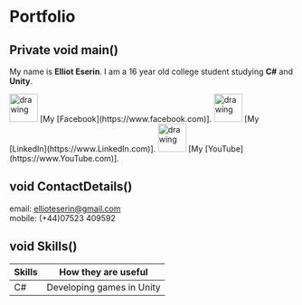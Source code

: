 # Portfolio
## Private void main()

My name is **Elliot Eserin**. I am a 16 year old college student studying **C#** and **Unity**.

  <img src="https://ellioteserin.github.io/portfolio/assets/logos/facebook.png" alt="drawing" width="50"/>
[My [Facebook](https://www.facebook.com)].
  <img src="https://ellioteserin.github.io/portfolio/assets/logos/linkedin.png" alt="drawing" width="50"/>
[My [LinkedIn](https://www.LinkedIn.com)].
  <img src="https://ellioteserin.github.io/portfolio/assets/logos/youtube.png" alt="drawing" width="50"/>
[My [YouTube](https://www.YouTube.com)].

## void ContactDetails()

email: ellioteserin@gmail.com  
mobile: (+44)07523 409592 

## void Skills()

| Skills | How they are useful |
| ------ | ------------------- |
| C#     | Developing games in Unity |
